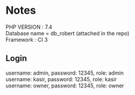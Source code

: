 # Notes

PHP VERSION : 7.4
<br>
Database name = db_robert (attached in the repo)
<br>
Framework : CI 3
## Login
username: admin, password: 12345, role: admin
<br>
username: kasir, password: 12345, role: kasir
<br>
username: owner, password: 12345, role: owner
